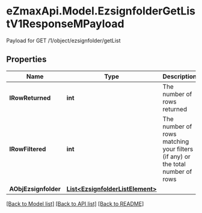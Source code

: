 # eZmaxApi.Model.EzsignfolderGetListV1ResponseMPayload
Payload for GET /1/object/ezsignfolder/getList

## Properties

Name | Type | Description | Notes
------------ | ------------- | ------------- | -------------
**IRowReturned** | **int** | The number of rows returned | 
**IRowFiltered** | **int** | The number of rows matching your filters (if any) or the total number of rows | 
**AObjEzsignfolder** | [**List&lt;EzsignfolderListElement&gt;**](EzsignfolderListElement.md) |  | 

[[Back to Model list]](../README.md#documentation-for-models) [[Back to API list]](../README.md#documentation-for-api-endpoints) [[Back to README]](../README.md)

